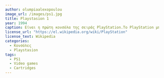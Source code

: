 ```yaml
---
author: olumpiaalexopoulou
image_url: /images/ps1.jpg
title: Playstasion 1 
year: 1994
caption: Είναι η πρώτη κονσόλα της σειράς PlayStation.Το PlayStation μπορεί και παίζει παιχνίδια αλλά, εκτός από το να παίζει παιχνίδια, έχει τη δυνατότητα να διαβάζει και να παίζει CD μουσικής. Το πρόγραμμα μουσικής μπορεί να ανακατεύει τη σειρά των τραγουδιών, να δημιουργήσει λίστα εκτέλεσης των κομματιών, να κάνει επανάληψη ενός τραγουδιού ή και όλου του CD. Αυτή η λειτουργία, καθώς και η λειτουργία διαχείρισης της κάρτας μνήμης, μπορούν να χρησιμοποιηθούν απλώς ξεκινώντας την κονσόλα, χωρίς την τοποθέτηση CD.
license_url: "https://el.wikipedia.org/wiki/PlayStation" 
license_text: Wikipedia 
categories:
  - Κονσόλες 
  - Playstasion
tags:
  - PS1
  - Video games
  - Cartridges
---
```


